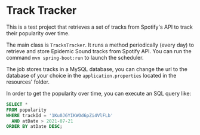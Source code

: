 # Track Tracker

This is a test project that retrieves a set of tracks from Spotify's API
to track their popularity over time.

The main class is `TracksTracker`. It runs a method periodically (every day)
to retrieve and store Epidemic Sound tracks from Spotify API.
You can run the command `mvn spring-boot:run` to launch the scheduler.

The job stores tracks in a MySQL database, you can change the url to
the database of your choice in the `application.properties` located
in the resources' folder.

In order to get the popularity over time, you can execute an SQL query like:

```sql
SELECT *
FROM popularity
WHERE trackId = '1Ku0J6YIKWOd6pZi4VlFLb'
  AND atDate > 2021-07-21
ORDER BY atDate DESC; 
```
